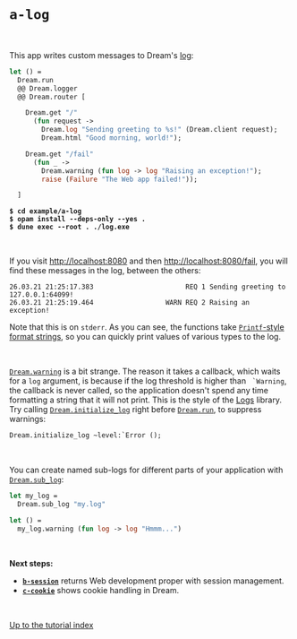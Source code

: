 # `a-log`

<br>

This app writes custom messages to Dream's
[log](https://aantron.github.io/dream/#logging):

```ocaml
let () =
  Dream.run
  @@ Dream.logger
  @@ Dream.router [

    Dream.get "/"
      (fun request ->
        Dream.log "Sending greeting to %s!" (Dream.client request);
        Dream.html "Good morning, world!");

    Dream.get "/fail"
      (fun _ ->
        Dream.warning (fun log -> log "Raising an exception!");
        raise (Failure "The Web app failed!"));

  ]
```

<pre><code><b>$ cd example/a-log</b>
<b>$ opam install --deps-only --yes .</b>
<b>$ dune exec --root . ./log.exe</b></code></pre>

<br>

If you visit [http://localhost:8080](http://localhost:8080) and then
[http://localhost:8080/fail](http://localhost:8080/fail), you will find these
messages in the log, between the others:

```
26.03.21 21:25:17.383                       REQ 1 Sending greeting to 127.0.0.1:64099!
26.03.21 21:25:19.464                  WARN REQ 2 Raising an exception!
```

Note that this is on `stderr`. As you can see, the functions take
[`Printf`-style format strings](https://v2.ocaml.org/api/Printf.html),
so you can quickly print values of various types to the log.

<br>

[`Dream.warning`](https://aantron.github.io/dream/#val-error) is a bit strange.
The reason it takes a callback, which waits for a `log` argument, is because if
the log threshold is higher than `` `Warning``, the callback is never called,
so the application doesn't spend any time formatting a string that it will not
print. This is the style of the [Logs](https://erratique.ch/software/logs)
library. Try calling
[`Dream.initialize_log`](https://aantron.github.io/dream/#val-initialize_log)
right before [`Dream.run`](https://aantron.github.io/dream/#val-run), to
suppress warnings:

```ocaml
Dream.initialize_log ~level:`Error ();
```

<br>

You can create named sub-logs for different parts of your application with
[`Dream.sub_log`](https://aantron.github.io/dream/#type-sub_log):

```ocaml
let my_log =
  Dream.sub_log "my.log"

let () =
  my_log.warning (fun log -> log "Hmmm...")
```

<br>

**Next steps:**

- [**`b-session`**](../b-session#folders-and-files) returns Web development proper with
  session management.
- [**`c-cookie`**](../c-cookie#folders-and-files) shows cookie handling in Dream.

<br>

[Up to the tutorial index](../#readme)
